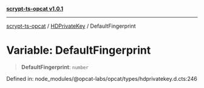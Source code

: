 [**scrypt-ts-opcat v1.0.1**](../../../README.md)

***

[scrypt-ts-opcat](../../../README.md) / [HDPrivateKey](../README.md) / DefaultFingerprint

# Variable: DefaultFingerprint

> **DefaultFingerprint**: `number`

Defined in: node\_modules/@opcat-labs/opcat/types/hdprivatekey.d.cts:246
